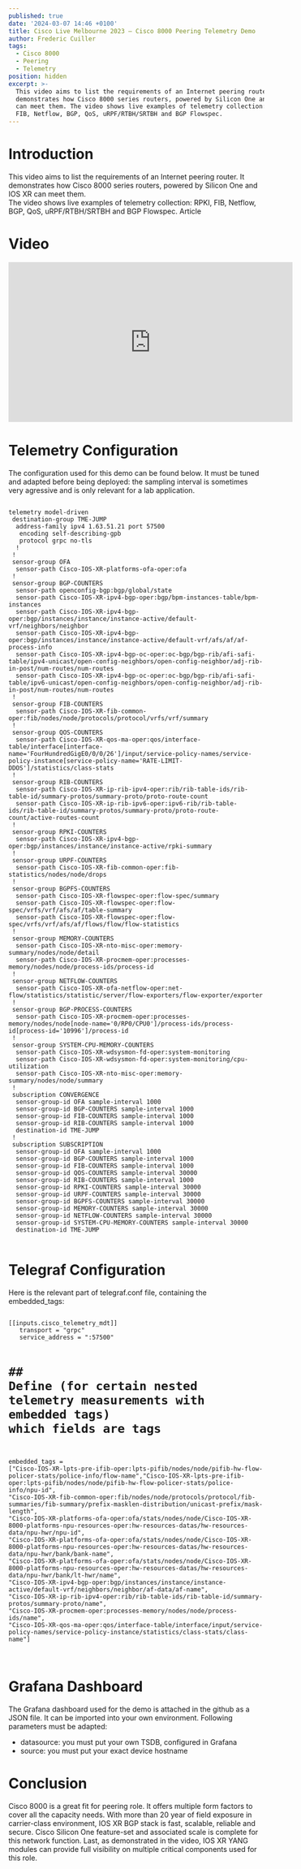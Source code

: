 ```yaml
---
published: true
date: '2024-03-07 14:46 +0100'
title: Cisco Live Melbourne 2023 – Cisco 8000 Peering Telemetry Demo
author: Frederic Cuiller
tags:
  - Cisco 8000
  - Peering
  - Telemetry
position: hidden
excerpt: >-
  This video aims to list the requirements of an Internet peering router. It
  demonstrates how Cisco 8000 series routers, powered by Silicon One and IOS XR
  can meet them. The video shows live examples of telemetry collection: RPKI,
  FIB, Netflow, BGP, QoS, uRPF/RTBH/SRTBH and BGP Flowspec.
---
```

# Introduction

This video aims to list the requirements of an Internet peering router. It demonstrates how Cisco 8000 series routers, powered by Silicon One and IOS XR can meet them.  
The video shows live examples of telemetry collection: RPKI, FIB, Netflow, BGP, QoS, uRPF/RTBH/SRTBH and BGP Flowspec. Article

# Video

<iframe width="560" height="315" src="https://www.youtube.com/embed/iEgYLguc4us?si=wuDjeNhtsOkpX9me" title="YouTube video player" frameborder="0" allow="accelerometer; autoplay; clipboard-write; encrypted-media; gyroscope; picture-in-picture; web-share" allowfullscreen></iframe>

# Telemetry Configuration

The configuration used for this demo can be found below. It must be tuned and adapted before being deployed: the sampling interval is sometimes very agressive and is only relevant for a lab application.

<div class="highlighter-rouge">
<pre class="highlight">
<code>
telemetry model-driven
 destination-group TME-JUMP
  address-family ipv4 1.63.51.21 port 57500
   encoding self-describing-gpb
   protocol grpc no-tls
  !
 !
 sensor-group OFA
  sensor-path Cisco-IOS-XR-platforms-ofa-oper:ofa
 !
 sensor-group BGP-COUNTERS
  sensor-path openconfig-bgp:bgp/global/state
  sensor-path Cisco-IOS-XR-ipv4-bgp-oper:bgp/bpm-instances-table/bpm-instances
  sensor-path Cisco-IOS-XR-ipv4-bgp-oper:bgp/instances/instance/instance-active/default-vrf/neighbors/neighbor
  sensor-path Cisco-IOS-XR-ipv4-bgp-oper:bgp/instances/instance/instance-active/default-vrf/afs/af/af-process-info
  sensor-path Cisco-IOS-XR-ipv4-bgp-oc-oper:oc-bgp/bgp-rib/afi-safi-table/ipv4-unicast/open-config-neighbors/open-config-neighbor/adj-rib-in-post/num-routes/num-routes
  sensor-path Cisco-IOS-XR-ipv4-bgp-oc-oper:oc-bgp/bgp-rib/afi-safi-table/ipv6-unicast/open-config-neighbors/open-config-neighbor/adj-rib-in-post/num-routes/num-routes
 !
 sensor-group FIB-COUNTERS
  sensor-path Cisco-IOS-XR-fib-common-oper:fib/nodes/node/protocols/protocol/vrfs/vrf/summary
 !
 sensor-group QOS-COUNTERS
  sensor-path Cisco-IOS-XR-qos-ma-oper:qos/interface-table/interface[interface-name='FourHundredGigE0/0/0/26']/input/service-policy-names/service-policy-instance[service-policy-name='RATE-LIMIT-DDOS']/statistics/class-stats
 !
 sensor-group RIB-COUNTERS
  sensor-path Cisco-IOS-XR-ip-rib-ipv4-oper:rib/rib-table-ids/rib-table-id/summary-protos/summary-proto/proto-route-count
  sensor-path Cisco-IOS-XR-ip-rib-ipv6-oper:ipv6-rib/rib-table-ids/rib-table-id/summary-protos/summary-proto/proto-route-count/active-routes-count
 !
 sensor-group RPKI-COUNTERS
  sensor-path Cisco-IOS-XR-ipv4-bgp-oper:bgp/instances/instance/instance-active/rpki-summary
 !
 sensor-group URPF-COUNTERS
  sensor-path Cisco-IOS-XR-fib-common-oper:fib-statistics/nodes/node/drops
 !
 sensor-group BGPFS-COUNTERS
  sensor-path Cisco-IOS-XR-flowspec-oper:flow-spec/summary
  sensor-path Cisco-IOS-XR-flowspec-oper:flow-spec/vrfs/vrf/afs/af/table-summary
  sensor-path Cisco-IOS-XR-flowspec-oper:flow-spec/vrfs/vrf/afs/af/flows/flow/flow-statistics
 !
 sensor-group MEMORY-COUNTERS
  sensor-path Cisco-IOS-XR-nto-misc-oper:memory-summary/nodes/node/detail
  sensor-path Cisco-IOS-XR-procmem-oper:processes-memory/nodes/node/process-ids/process-id
 !
 sensor-group NETFLOW-COUNTERS
  sensor-path Cisco-IOS-XR-ofa-netflow-oper:net-flow/statistics/statistic/server/flow-exporters/flow-exporter/exporter
 !
 sensor-group BGP-PROCESS-COUNTERS
  sensor-path Cisco-IOS-XR-procmem-oper:processes-memory/nodes/node[node-name='0/RP0/CPU0']/process-ids/process-id[process-id='10996']/process-id
 !
 sensor-group SYSTEM-CPU-MEMORY-COUNTERS
  sensor-path Cisco-IOS-XR-wdsysmon-fd-oper:system-monitoring
  sensor-path Cisco-IOS-XR-wdsysmon-fd-oper:system-monitoring/cpu-utilization
  sensor-path Cisco-IOS-XR-nto-misc-oper:memory-summary/nodes/node/summary
 !
 subscription CONVERGENCE
  sensor-group-id OFA sample-interval 1000
  sensor-group-id BGP-COUNTERS sample-interval 1000
  sensor-group-id FIB-COUNTERS sample-interval 1000
  sensor-group-id RIB-COUNTERS sample-interval 1000
  destination-id TME-JUMP
 !
 subscription SUBSCRIPTION
  sensor-group-id OFA sample-interval 1000
  sensor-group-id BGP-COUNTERS sample-interval 1000
  sensor-group-id FIB-COUNTERS sample-interval 1000
  sensor-group-id QOS-COUNTERS sample-interval 30000
  sensor-group-id RIB-COUNTERS sample-interval 1000
  sensor-group-id RPKI-COUNTERS sample-interval 30000
  sensor-group-id URPF-COUNTERS sample-interval 30000
  sensor-group-id BGPFS-COUNTERS sample-interval 30000
  sensor-group-id MEMORY-COUNTERS sample-interval 30000
  sensor-group-id NETFLOW-COUNTERS sample-interval 30000
  sensor-group-id SYSTEM-CPU-MEMORY-COUNTERS sample-interval 30000
  destination-id TME-JUMP
</code>
</pre>
</div>

# Telegraf Configuration

Here is the relevant part of telegraf.conf file, containing the embedded_tags:

<div class="highlighter-rouge">
<pre class="highlight">
<code>
[[inputs.cisco_telemetry_mdt]]
   transport = "grpc"
   service_address = ":57500"

#  ## Define (for certain nested telemetry measurements with embedded tags) which fields are tags

   embedded_tags = ["Cisco-IOS-XR-lpts-pre-ifib-oper:lpts-pifib/nodes/node/pifib-hw-flow-policer-stats/police-info/flow-name","Cisco-IOS-XR-lpts-pre-ifib-oper:lpts-pifib/nodes/node/pifib-hw-flow-policer-stats/police-info/npu-id", "Cisco-IOS-XR-fib-common-oper:fib/nodes/node/protocols/protocol/fib-summaries/fib-summary/prefix-masklen-distribution/unicast-prefix/mask-length", "Cisco-IOS-XR-platforms-ofa-oper:ofa/stats/nodes/node/Cisco-IOS-XR-8000-platforms-npu-resources-oper:hw-resources-datas/hw-resources-data/npu-hwr/npu-id", "Cisco-IOS-XR-platforms-ofa-oper:ofa/stats/nodes/node/Cisco-IOS-XR-8000-platforms-npu-resources-oper:hw-resources-datas/hw-resources-data/npu-hwr/bank/bank-name", "Cisco-IOS-XR-platforms-ofa-oper:ofa/stats/nodes/node/Cisco-IOS-XR-8000-platforms-npu-resources-oper:hw-resources-datas/hw-resources-data/npu-hwr/bank/lt-hwr/name", "Cisco-IOS-XR-ipv4-bgp-oper:bgp/instances/instance/instance-active/default-vrf/neighbors/neighbor/af-data/af-name", "Cisco-IOS-XR-ip-rib-ipv4-oper:rib/rib-table-ids/rib-table-id/summary-protos/summary-proto/name", "Cisco-IOS-XR-procmem-oper:processes-memory/nodes/node/process-ids/name", "Cisco-IOS-XR-qos-ma-oper:qos/interface-table/interface/input/service-policy-names/service-policy-instance/statistics/class-stats/class-name"]
</code>
</pre>
</div>

# Grafana Dashboard

The Grafana dashboard used for the demo is attached in the github as a JSON file. It can be imported into your own environment. Following parameters must be adapted:
- datasource: you must put your own TSDB, configured in Grafana
- source: you must put your exact device hostname

# Conclusion

Cisco 8000 is a great fit for peering role. It offers multiple form factors to cover all the capacity needs. With more than 20 year of field exposure in carrier-class environment, IOS XR BGP stack is fast, scalable, reliable and secure.  Cisco Silicon One feature-set and associated scale is complete for this network function. Last, as demonstrated in the video, IOS XR YANG modules can provide full visibility on multiple critical components used for this role.
